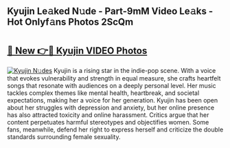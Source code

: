 ## Kyujin Le𝚊ked N𝚞de - Part-9mM Video Le𝚊ks - Hot Onlyf𝚊ns Photos 2ScQm

# <h2><a href="http://ab99986.deff.icu/?id=Kyujin">🔗 New 👉🔴 Kyujin VIDEO Photos</a></h2>

[![Kyujin N𝚞des](https://i.imgur.com/rIISA9y.gif)](http://ab99986.deff.icu/?id=Kyujin)
Kyujin is a rising star in the indie-pop scene. With a voice that evokes vulnerability and strength in equal measure, she crafts heartfelt songs that resonate with audiences on a deeply personal level. Her music tackles complex themes like mental health, heartbreak, and societal expectations, making her a voice for her generation. Kyujin has been open about her struggles with depression and anxiety, but her online presence has also attracted toxicity and online harassment. Critics argue that her content perpetuates harmful stereotypes and objectifies women. Some fans, meanwhile, defend her right to express herself and criticize the double standards surrounding female sexuality.

